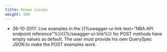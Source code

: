 ```yaml
---
title: Known issues
weight: 100
---
```


 * 26-10-2017: Live examples in the {{%swagger-ui-link text="NBA API endpoint reference"%}}{{%/swagger-ui-link%}} 
 for POST methods have empty values as default. The user must provide his own QuerySpec JSON to make the POST examples
 work.
 
  


